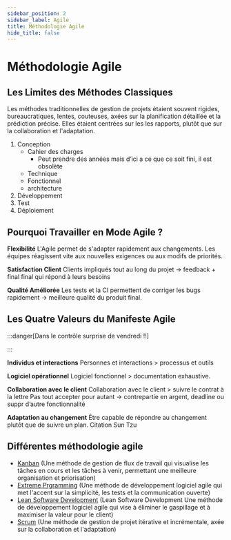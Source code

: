 ```yaml
---
sidebar_position: 2
sidebar_label: Agile
title: Méthodologie Agile
hide_title: false
---
```


# Méthodologie Agile

## Les Limites des Méthodes Classiques

Les méthodes traditionnelles de gestion de projets étaient souvent rigides, bureaucratiques, lentes, couteuses, axées sur la planification détaillée et la prédiction précise. Elles étaient  centrées sur les les rapports, plutôt que sur la collaboration et l'adaptation.

1. Conception
	- Cahier des charges
		- Peut prendre des années mais d’ici a ce que ce soit fini, il est obsolète
	- Technique
	- Fonctionnel
	- architecture
2. Développement
3. Test
4. Déploiement


## Pourquoi Travailler en Mode Agile ?

**Flexibilité**
L'Agile permet de s'adapter rapidement aux changements. Les équipes réagissent vite aux nouvelles exigences ou aux modifs de priorités. 

**Satisfaction Client**
Clients impliqués tout au long du projet → feedback + final final qui répond à leurs besoins

**Qualité Améliorée**
Les tests et la CI permettent de corriger les bugs rapidement → meilleure qualité du produit final.

## Les Quatre Valeurs du Manifeste Agile 

:::danger[Dans le contrôle surprise de vendredi !!]

:::

**Individus et interactions**
Personnes et interactions > processus et outils 

**Logiciel opérationnel**
Logiciel fonctionnel > documentation exhaustive.

**Collaboration avec le client**
Collaboration avec le client > suivre le contrat à la lettre
Pas tout accepter pour autant → contrepartie en argent, deadline ou suppr d’autre fonctionnalité 

**Adaptation au changement**
Être capable de répondre au changement plutôt que de suivre un plan.
Citation Sun Tzu
## Différentes méthodologie agile

- [Kanban](./Kanban.md) (Une méthode de gestion de flux de travail qui visualise les tâches en cours et les tâches à venir, permettant une meilleure organisation et priorisation)
- [Extreme Prgramming](./Extreme%20Prgramming.md) (Une méthode de développement logiciel agile qui met l'accent sur la simplicité, les tests et la communication ouverte)
- [Lean Software Development](./Lean%20Software%20Development.md) (Lean Software Development Une méthode de développement logiciel agile qui vise à éliminer le gaspillage et à maximiser la valeur pour le client)
- [Scrum](./scrum/index.md) (Une méthode de gestion de projet itérative et incrémentale, axée sur la collaboration et l'adaptation)
